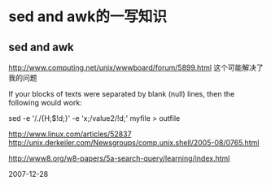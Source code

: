 # sed and awk的一写知识

## sed and awk
http://www.computing.net/unix/wwwboard/forum/5899.html
这个可能解决了我的问题

If your blocks of texts were separated by blank (null) lines, then the following would work:

sed -e '/./{H;$!d;}' -e 'x;/value2/!d;' myfile > outfile



http://www.linux.com/articles/52837
http://unix.derkeiler.com/Newsgroups/comp.unix.shell/2005-08/0765.html

http://www8.org/w8-papers/5a-search-query/learning/index.html





2007-12-28